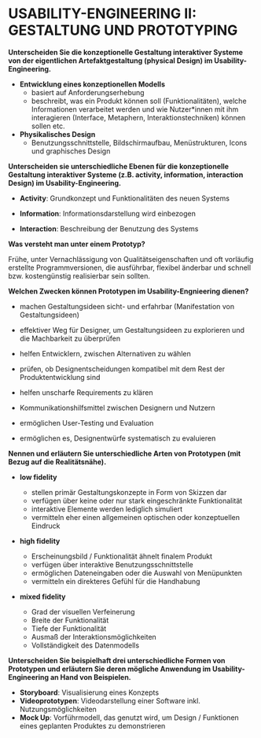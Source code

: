 # USABILITY-ENGINEERING II: GESTALTUNG UND PROTOTYPING

**Unterscheiden Sie die konzeptionelle Gestaltung interaktiver Systeme von der eigentlichen Artefaktgestaltung (physical Design) im Usability-Engineering.**

- **Entwicklung eines konzeptionellen Modells**
  - basiert auf Anforderungserhebung
  - beschreibt, was ein Produkt können soll (Funktionalitäten), welche Informationen verarbeitet werden und wie Nutzer*innen mit ihm interagieren (Interface, Metaphern,  Interaktionstechniken) können sollen etc.
- **Physikalisches Design**
  - Benutzungsschnittstelle, Bildschirmaufbau, Menüstrukturen, Icons und graphisches Design

**Unterscheiden sie unterschiedliche Ebenen für die konzeptionelle Gestaltung interaktiver Systeme (z.B. activity, information, interaction Design) im Usability-Engineering.**

- **Activity**: Grundkonzept und Funktionalitäten des neuen Systems

- **Information**: Informationsdarstellung wird einbezogen

- **Interaction**: Beschreibung der Benutzung des Systems

**Was versteht man unter einem Prototyp?**

Frühe, unter Vernachlässigung von Qualitätseigenschaften und oft vorläufig erstellte Programmversionen, die ausführbar, flexibel änderbar und schnell bzw. kostengünstig realisierbar sein sollten.

**Welchen Zwecken können Prototypen im Usability-Engnieering dienen?**

- machen Gestaltungsideen sicht- und erfahrbar (Manifestation von Gestaltungsideen)

- effektiver Weg für Designer, um Gestaltungsideen zu explorieren und die Machbarkeit zu überprüfen

- helfen Entwicklern, zwischen Alternativen zu wählen

- prüfen, ob Designentscheidungen kompatibel mit dem Rest der Produktentwicklung sind

- helfen unscharfe Requirements zu klären

- Kommunikationshilfsmittel zwischen Designern und Nutzern

- ermöglichen User-Testing und Evaluation

- ermöglichen es, Designentwürfe systematisch zu evaluieren

**Nennen und erläutern Sie unterschiedliche Arten von Prototypen (mit Bezug auf die Realitätsnähe).**

- **low fidelity**
  - stellen primär Gestaltungskonzepte in Form von Skizzen dar
  - verfügen über keine oder nur stark eingeschränkte Funktionalität
  - interaktive Elemente werden lediglich simuliert
  - vermitteln eher einen allgemeinen optischen oder konzeptuellen Eindruck

- **high fidelity**
  - Erscheinungsbild / Funktionalität ähnelt finalem Produkt
  - verfügen über interaktive Benutzungsschnittstelle
  - ermöglichen Dateneingaben oder die Auswahl von Menüpunkten
  - vermitteln ein direkteres Gefühl für die Handhabung

- **mixed fidelity**
  - Grad der visuellen Verfeinerung
  - Breite der Funktionalität
  - Tiefe der Funktionalität
  - Ausmaß der Interaktionsmöglichkeiten
  - Vollständigkeit des Datenmodells

**Unterscheiden Sie beispielhaft drei unterschiedliche Formen von Prototypen und erläutern Sie deren mögliche Anwendung im Usability-Engineering an Hand von Beispielen.**

- **Storyboard**: Visualisierung eines Konzepts
- **Videoprototypen**: Videodarstellung einer Software inkl. Nutzungsmöglichkeiten
- **Mock Up**: Vorführmodell, das genutzt wird, um Design / Funktionen eines geplanten Produktes zu demonstrieren